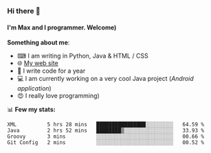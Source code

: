 ### Hi there 👋
#### I'm Max and I programmer. Welcome)

**Something about me**:
- ⌨ I am writing in Python, Java & HTML / CSS
- 🌐 [My web site](https://merive.herokuapp.com/)
- 🎈 I write code for a year
- 💻 I am currently working on a very cool Java project (*Android application*)
- 😍 I really love programming)

📊 **Few my stats:**
<!--START_SECTION:waka-->
```text
XML          5 hrs 28 mins   ████████████████░░░░░░░░░   64.59 % 
Java         2 hrs 52 mins   ████████▒░░░░░░░░░░░░░░░░   33.93 % 
Groovy       3 mins          ░░░░░░░░░░░░░░░░░░░░░░░░░   00.66 % 
Git Config   2 mins          ░░░░░░░░░░░░░░░░░░░░░░░░░   00.52 % 
```
<!--END_SECTION:waka-->
